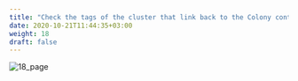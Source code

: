 ```yaml
---
title: "Check the tags of the cluster that link back to the Colony context"
date: 2020-10-21T11:44:35+03:00
weight: 18
draft: false
---
```


![18_page](/images/module4/18_page.png)
